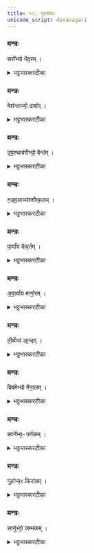 ```yaml
---
title: १२, पुरुषमेधः
unicode_script: devanagari
---
```


###  मन्त्रः
सरो᳚भ्यो धैव॒रम् ।

<details><summary>भट्टभास्करटीका</summary>

1सरोभ्यो धैवरं उभयतो जलं बध्वा तितउना मत्स्यग्राहिणम् ।
</details>

###  मन्त्रः
वेश॑न्ताभ्यो॒ दाश᳚म् ।

<details><summary>भट्टभास्करटीका</summary>

वेशन्ताभ्यः अत्यल्पाद्भ्यः दाशं बळिशेन मत्स्यग्राहिणम् । नावाऽन्तः प्रविश्य मत्स्यग्राहिणमेके ।
</details>

###  मन्त्रः
उ॒प॒स्थाव॑रीभ्यो॒ बैन्द᳚म् ।

<details><summary>भट्टभास्करटीका</summary>

उपस्थावरीभ्यः तरुतीरादिपार्श्वोपस्थावरीभ्योऽद्भ्यः बैन्दं बिन्दं जालं तेन जीवतीति छान्दसोऽञ् । उडुबबिदले तरन् यो मत्स्यं गृह्णातीत्यन्ये ।
</details>

###  मन्त्रः
न॒ड्व॒लाभ्य॑श्शौष्क॒लम् ।

<details><summary>भट्टभास्करटीका</summary>

नड्वलाभ्यः नळसंयुतजलस्थिताभ्योऽद्भ्यः शौष्कलं बळिशजीवनं, महामत्स्यानुत्थाप्य ग्रहीतारमेके ।
</details>

###  मन्त्रः
पा॒र्या॑य कैव॒र्तम् ।

<details><summary>भट्टभास्करटीका</summary>

पार्याय परतीरप्रभवाय जलाय कैवर्तं कूले मत्स्यानां पुञ्जीकृत्य हन्तारम् ।
</details>

###  मन्त्रः
अ॒वा॒र्या॑य मार्गा॒रम् ।

<details><summary>भट्टभास्करटीका</summary>

अवार्याय अपरतीरप्रभवाय मार्गारं अन्तर्जले हस्ताभ्यां मत्स्यमार्गणशीलम् ।
</details>

###  मन्त्रः
ती॒र्थेभ्य॑ आ॒न्दम् ।

<details><summary>भट्टभास्करटीका</summary>

तीर्थेभ्यः अवतारेभ्यः आन्दं तीर्थे सामिषयन्त्रबन्धनेन मत्स्यग्राहिणम् । सेतुबन्धनेनेत्येके । अदि बन्धने, अन्देन जीवतीति आन्दः ।
</details>

###  मन्त्रः

विष॑मेभ्यो मैना॒लम् ।

<details><summary>भट्टभास्करटीका</summary>

विषमेभ्यः अतीर्थभूतेभ्यः जलपर्यन्तेभ्यः मैनालं जालजीविनम् । महानद्यां यन्त्रजीविनमेके ।
</details>

###  मन्त्रः
स्वने᳚भ्य॒ᳶ पर्ण॑कम् ।

<details><summary>भट्टभास्करटीका</summary>

स्वनेभ्यः सशब्दाभ्योऽद्भ्यः पर्णकं सविषं पर्णं जलस्योपरि स्थापयित्वा मत्स्यग्राहिणम् । स हि हस्तताडनसमुद्भूतशब्दसन्त्रासोत्थितान् गृह्णाति ।
</details>

###  मन्त्रः
गुहा᳚भ्य॒ᳵ किरा॑तम् ।

<details><summary>भट्टभास्करटीका</summary>

गुहाभ्यः गह्वरेभ्यः किरातं पर्वतगुहावासिनम् ।
</details>

###  मन्त्रः
सानु॑भ्यो॒ जम्भ॑कम् ।

<details><summary>भट्टभास्करटीका</summary>

सानुभ्यः पर्वतशिखरेभ्यः जम्भकं सानुचरम् । गात्राणां जृम्भयितारमेके । पर्वतेभ्यः किंपूरुषं गायकं पर्वतवासिनम् ॥  


इति तृतीये चतुर्थे द्वादशोऽनुवाकः ॥  

</details>


